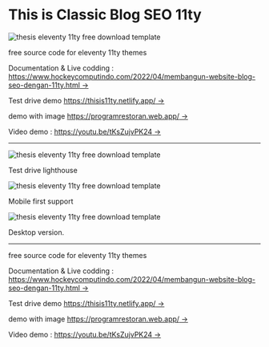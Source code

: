 # This is Classic Blog SEO 11ty

![thesis eleventy 11ty free download template](https://blogger.googleusercontent.com/img/b/R29vZ2xl/AVvXsEgEKVCc25gwFn-4XdEfeGiQSIw_YjXFT2e4T5ROFxqBahfUE2nYB3ji9CfN58CwwTg9sEDpn8k76_6Ano3HprkFUmOn3qoyQuJa2q-rRSOkx0YoIIwyg4GFpGHQLx5qqxcbEu1mnoYe5MDQ5T1hUj-HwXVpheZZ4qHFdXpVV9o9YosefkCnQRPKLH8w0A/s1920/free%20seo%20blog%20template%20thesis%20(2).jpg)

free source code for eleventy 11ty themes

Documentation & Live codding : [https://www.hockeycomputindo.com/2022/04/membangun-website-blog-seo-dengan-11ty.html →](https://www.hockeycomputindo.com/2022/04/membangun-website-blog-seo-dengan-11ty.html)

Test drive demo [https://thisis11ty.netlify.app/ →](https://thisis11ty.netlify.app/)

demo with image [https://programrestoran.web.app/ →](https://programrestoran.web.app/)

Video demo : [https://youtu.be/tKsZujvPK24 →](https://youtu.be/tKsZujvPK24)

----------------------------

![thesis eleventy 11ty free download template](https://blogger.googleusercontent.com/img/b/R29vZ2xl/AVvXsEiwbnwiGrT3DZIvqdHUUx9cuJjcO6xlO6dPAXxxDn83O7d5BLeTbDFV9o_L5tjFH8ADn8m6SiXHFxdbUtvMRVW-Gi-ie83YyXWt9ZCGXra_s7H8damhrze7gYkagX2ZXS-AuYKvJ-y5B1WNKKcyMNXLv0AXxOnzz-Z6qvmfKdnAYxu7JFKvwEfiVk1l_A/s1349/thesis%20web%20template%20free%20download%20source%20code%20gratis%20(2).png)

Test drive lighthouse

![thesis eleventy 11ty free download template](https://blogger.googleusercontent.com/img/b/R29vZ2xl/AVvXsEj77YM_dTI8vIUCLrTYynuqAy7w9LhvfOKlBDifbFlMjVIwluPLrMvmr8kMWBS-w-vcx5YgnPF7HX2_U3wmYMXH3AgAr2jlUTqraW5UtuDClfY-yEYie6_lfuZmIyCZMDnDP2hoDX1QuPZyPScSo5mT23ol35WD2_ZnRLC5VF1kV5xgMFexOSzaxMgBig/s1920/free%20seo%20blog%20template%20thesis%20(1).jpg)

Mobile first support


![thesis eleventy 11ty free download template](https://blogger.googleusercontent.com/img/b/R29vZ2xl/AVvXsEjFJhfeum4HyixVYMQG-Eup2ZaXwDVDOLyPR04JChTwoAr8he9KMg7bkpO-Czi6CzI7aiao7jO7RAbQ0HTVRjBhwXh62vQpb9A6MBXzxhPoupJnfKsD17U2i5nNVHXcpra-b65T85A5lkPRrjsbH15_SKIefkVQj4fSee_qwzBLH83IvXwjimRJBxxG5A/s1349/thesis%20web%20template%20free%20download%20source%20code%20gratis%20(1).png)

Desktop version.

----------------------


free source code for eleventy 11ty themes

Documentation & Live codding : [https://www.hockeycomputindo.com/2022/04/membangun-website-blog-seo-dengan-11ty.html →](https://www.hockeycomputindo.com/2022/04/membangun-website-blog-seo-dengan-11ty.html)

Test drive demo [https://thisis11ty.netlify.app/ →](https://thisis11ty.netlify.app/)

demo with image [https://programrestoran.web.app/ →](https://programrestoran.web.app/)

Video demo : [https://youtu.be/tKsZujvPK24 →](https://youtu.be/tKsZujvPK24)


